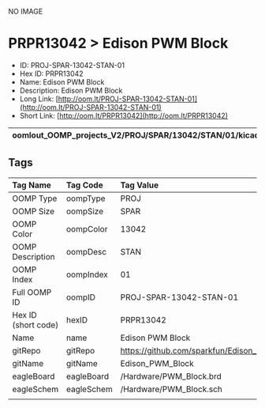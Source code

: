 


  
NO IMAGE  
# PRPR13042 > Edison PWM Block

- ID: PROJ-SPAR-13042-STAN-01
- Hex ID: PRPR13042
- Name: Edison PWM Block
- Description: Edison PWM Block
- Long Link: [http://oom.lt/PROJ-SPAR-13042-STAN-01](http://oom.lt/PROJ-SPAR-13042-STAN-01)
- Short Link: [http://oom.lt/PRPR13042](http://oom.lt/PRPR13042)
  

|oomlout_OOMP_projects_V2/PROJ/SPAR/13042/STAN/01/kicadPcb3dFront.png|oomlout_OOMP_projects_V2/PROJ/SPAR/13042/STAN/01/kicadPcb3dBack.png|oomlout_OOMP_projects_V2/PROJ/SPAR/13042/STAN/01/kicadPcb3d.png||
| :---: | :---: | :---: | :---: |

## Tags
  

|Tag Name|Tag Code|Tag Value|
| :--- | :--- | :--- |
|OOMP Type|oompType|PROJ|
|OOMP Size|oompSize|SPAR|
|OOMP Color|oompColor|13042|
|OOMP Description|oompDesc|STAN|
|OOMP Index|oompIndex|01|
|Full OOMP ID|oompID|PROJ-SPAR-13042-STAN-01|
|Hex ID (short code)|hexID|PRPR13042|
|Name|name|Edison PWM Block|
|gitRepo|gitRepo|https://github.com/sparkfun/Edison_PWM_Block|
|gitName|gitName|Edison_PWM_Block|
|eagleBoard|eagleBoard|/Hardware/PWM_Block.brd|
|eagleSchem|eagleSchem|/Hardware/PWM_Block.sch|
||||
